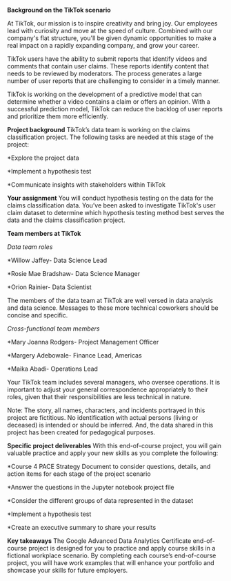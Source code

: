 **Background on the TikTok scenario**

At TikTok, our mission is to inspire creativity and bring joy. Our employees lead with curiosity and move at the speed of culture. Combined with our company's flat structure, you'll be given dynamic opportunities to make a real impact on a rapidly expanding company, and grow your career.

TikTok users have the ability to submit reports that identify videos and comments that contain user claims. These reports identify content that needs to be reviewed by moderators. The process generates a large number of user reports that are challenging to consider in a timely manner. 

TikTok is working on the development of a predictive model that can determine whether a video contains a claim or offers an opinion. With a successful prediction model, TikTok can reduce the backlog of user reports and prioritize them more efficiently.

**Project background**
TikTok’s data team is working on the claims classification project. The following tasks are needed at this stage of the project:

*Explore the project data

*Implement a hypothesis test

*Communicate insights with stakeholders within TikTok

**Your assignment**
You will conduct hypothesis testing on the data for the claims classification data. You’ve been asked to investigate TikTok's user claim dataset to determine which hypothesis testing method best serves the data and the claims classification project.

**Team members at TikTok**

*Data team roles*

*Willow Jaffey- Data Science Lead

*Rosie Mae Bradshaw- Data Science Manager

*Orion Rainier- Data Scientist

The members of the data team at TikTok are well versed in data analysis and data science. Messages to these more technical coworkers should be concise and specific.

*Cross-functional team members*

*Mary Joanna Rodgers- Project Management Officer

*Margery Adebowale- Finance Lead, Americas

*Maika Abadi- Operations Lead

Your TikTok team includes several managers, who oversee operations. It is important to adjust your general correspondence appropriately to their roles, given that their responsibilities are less technical in nature. 

Note: The story, all names, characters, and incidents portrayed in this project are fictitious. No identification with actual persons (living or deceased) is intended or should be inferred. And, the data shared in this project has been created for pedagogical purposes. 

**Specific project deliverables**
With this end-of-course project, you will gain valuable practice and apply your new skills as you complete the following:

*Course 4 PACE Strategy Document to consider questions, details, and action items for each stage of the project scenario

*Answer the questions in the Jupyter notebook project file

*Consider the different groups of data represented in the dataset

*Implement a hypothesis test

*Create an executive summary to share your results 

**Key takeaways**
The Google Advanced Data Analytics Certificate end-of-course project is designed for you to practice and apply course skills in a fictional workplace scenario. By completing each course’s end-of-course project, you will have work examples that will enhance your portfolio and showcase your skills for future employers.